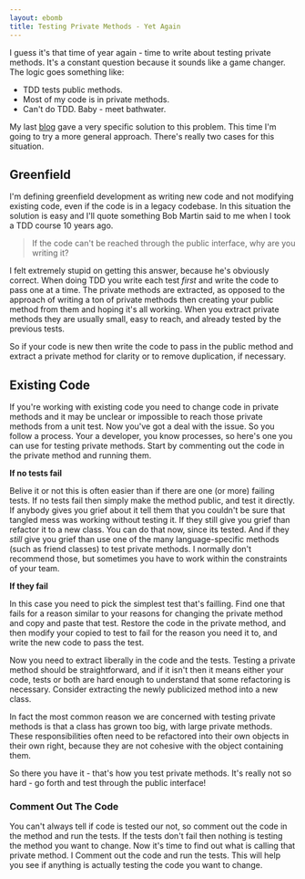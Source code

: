 ```yaml
---
layout: ebomb
title: Testing Private Methods - Yet Again
---
```


I guess it's that time of year again - time to write about testing private methods. It's a constant question because it sounds like a game changer. The logic goes something like:

* TDD tests public methods.
* Most of my code is in private methods.
* Can't do TDD. Baby - meet bathwater.

My last [blog](http://paytonrules.com/software-development/2015/10/02/why-test-private-methods.html) gave a very specific solution to this problem. This time I'm going to try a more general approach. There's really two cases for this situation.

## Greenfield

I'm defining greenfield development as writing new code and not modifying existing code, even if the code is in a legacy codebase. In this situation the solution is easy and I'll quote something Bob Martin said to me when I took a TDD course 10 years ago.

>If the code can't be reached through the public interface, why are you writing it?

I felt extremely stupid on getting this answer, because he's obviously correct. When doing TDD you write each test _first_ and write the code to pass one at a time. The private methods are extracted, as opposed to the approach of writing a ton of private methods then creating your public method from them and hoping it's all working. When you extract private methods they are usually small, easy to reach, and already tested by the previous tests.

So if your code is new then write the code to pass in the public method and extract a private method for clarity or to remove duplication, if necessary.

## Existing Code

If you're working with existing code you need to change code in private methods and it may be unclear or impossible to reach those private methods from a unit test. Now you've got a deal with the issue. So you follow a process. Your a developer, you know processes, so here's one you can use for testing private methods. Start by commenting out the code in the private method and running them.

**If no tests fail**

Belive it or not this is often easier than if there are one (or more) failing tests. If no tests fail then simply make the method public, and test it directly. If anybody gives you grief about it tell them that you couldn't be sure that tangled mess was working without testing it. If they still give you grief than refactor it to a new class. You can do that now, since its tested. And if they _still_ give you grief than use one of the many language-specific methods (such as friend classes) to test private methods. I normally don't recommend those, but sometimes you have to work within the constraints of your team.

**If they fail**

In this case you need to pick the simplest test that's failling. Find one that fails for a reason similar to your reasons for changing the private method and copy and paste that test. Restore the code in the private method, and then modify your copied to test to fail for the reason you need it to, and write the new code to pass the test.

Now you need to extract liberally in the code and the tests. Testing a private method should be straightforward, and if it isn't then it means either your code, tests or both are hard enough to understand that some refactoring is necessary. Consider extracting the newly publicized method into a new class.

In fact the most common reason we are concerned with testing private methods is that a class has grown too big, with large private methods. These responsibilities often need to be refactored into their own objects in their own right, because they are not cohesive with the object containing them.

So there you have it - that's how you test private methods. It's really not so hard - go forth and test through the public interface!


### Comment Out The Code

You can't always tell if code is tested our not, so comment out the code in the method and run the tests. If the tests don't fail then nothing is testing the method you want to change. Now it's time to find out what is calling that private method. I Comment out the code and run the tests. This will help you see if anything is actually testing the code you want to change.



